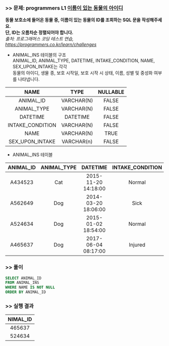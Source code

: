### >> 문제: programmers L1 [이름이 있는 동물의 아이디](https://programmers.co.kr/learn/courses/30/lessons/59407)
**동물 보호소에 들어온 동물 중, 이름이 있는 동물의 ID를 조회하는 SQL 문을 작성해주세요.  
단, ID는 오름차순 정렬되어야 합니다.**   
*출처: 프로그래머스 코딩 테스트 연습, https://programmers.co.kr/learn/challenges*   

* ANIMAL_INS 테이블의 구조  
ANIMAL_ID, ANIMAL_TYPE, DATETIME, INTAKE_CONDITION, NAME, SEX_UPON_INTAKE는 각각  
동물의 아이디, 생물 종, 보호 시작일, 보호 시작 시 상태, 이름, 성별 및 중성화 여부를 나타냅니다.  

|NAME|TYPE|NULLABLE|
|:---:|:---:|:---:|
|ANIMAL_ID|VARCHAR(N)|FALSE| 
|ANIMAL_TYPE|VARCHAR(N)|FALSE|
|DATETIME|DATETIME|FALSE|
|INTAKE_CONDITION|VARCHAR(N)|FALSE|
|NAME|VARCHAR(N)|TRUE|
|SEX_UPON_INTAKE|VARCHAR(n)|FALSE|

* ANIMAL_INS 테이블

|ANIMAL_ID|ANIMAL_TYPE|DATETIME|INTAKE_CONDITION|NAME|SEX_UPON_INTAKE|
|:-:|:-:|:-:|:-:|:-:|:-:|
|A434523|Cat|2015-11-20 14:18:00|Normal|NULL|Spayed|Female|
|A562649|Dog|2014-03-20 18:06:00|Sick|NULL|Spayed|Female|
|A524634|Dog|2015-01-02 18:54:00|Normal|*Belle|Intact|Female|
|A465637|Dog|2017-06-04 08:17:00|Injured|*Commander|Neutered|Male|

### >> 풀이
```sql
SELECT ANIMAL_ID
FROM ANIMAL_INS
WHERE NAME IS NOT NULL
ORDER BY ANIMAL_ID
```

### >> 실행 결과
|NIMAL_ID|
|:-:|
|465637|
|524634|

